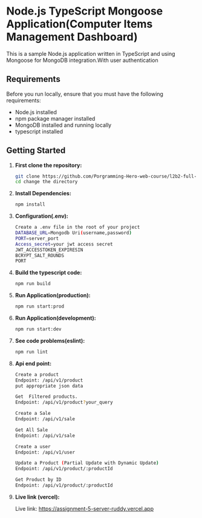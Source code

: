 # Node.js TypeScript Mongoose Application(Computer Items Management Dashboard)

This is a sample Node.js application written in TypeScript and using Mongoose for MongoDB integration.With user authentication

## Requirements

Before you run locally, ensure that you must have the following requirements:

- Node.js installed
- npm package manager installed
- MongoDB installed and running locally
- typescript installed

## Getting Started

1. **First clone the repository:**

   ```bash
   git clone https://github.com/Porgramming-Hero-web-course/l2b2-full-stack-a5-server-side-roy-Pritom
   cd change the directory
2. **Install Dependencies:**

   ```bash
   npm install
3. **Configuration(.env):**

   ```bash
   Create a .env file in the root of your project
   DATABASE_URL=Mongodb Uri(username,password)
   PORT=server_port
   Access_secret=your jwt access secret
   JWT_ACCESSTOKEN_EXPIRESIN
   BCRYPT_SALT_ROUNDS
   PORT
4. **Build the typescript code:**

   ```bash
   npm run build
5. **Run Application(production):**

   ```bash
   npm run start:prod
5. **Run Application(development):**

   ```bash
   npm run start:dev
6. **See code problems(eslint):**

   ```bash
   npm run lint
8. **Api end point:**

   ```bash
   Create a product
   Endpoint: /api/v1/product
   put appropriate json data

   Get  Filtered products.
   Endpoint: /api/v1/product?your_query

   Create a Sale
   Endpoint: /api/v1/sale

   Get All Sale
   Endpoint: /api/v1/sale

   Create a user
   Endpoint: /api/v1/user

   Update a Product (Partial Update with Dynamic Update)
   Endpoint: /api/v1/product/:productId

   Get Product by ID
   Endpoint: /api/v1/product/:productId
   
   
9. **Live link (vercel):**

   Live link: https://assignment-5-server-ruddy.vercel.app


   
   


  
